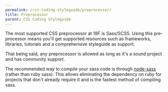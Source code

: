 ```yaml
---
permalink: /css-coding-styleguide/preprocessor/
title: Preprocessor
parent: CSS Coding Styleguide
---
```


The most supported CSS preprocessor at 18F is Sass/SCSS. Using this pre-processor means you'll get supported resources such as frameworks, libraries, tutorials and a comprehensive styleguide as support.

That being said, any preprocessor is allowed as long as it's a sound project and has community support.

The recommended way to compile your sass code is through [node-sass](https://www.npmjs.com/package/node-sass) (rather than ruby sass). This allows eliminating the dependency on ruby for projects that don't already require it and is the fastest method of compiling sass.
